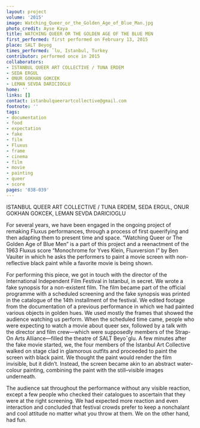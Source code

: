 ```yaml
---
layout: project
volume: '2015'
image: Watching_Queer_or_the_Golden_Age_of_Blue_Man.jpg
photo_credit: Ayse Kaya
title: WATCHING QUEER OR THE GOLDEN AGE OF THE BLUE MEN
first_performed: first performed on February 13, 2015
place: SALT Beyog
times_performed: ˇlu, Istanbul, Turkey
contributor: performed once in 2015
collaborators:
- ISTANBUL QUEER ART COLLECTIVE / TUNA ERDEM
- SEDA ERGUL
- ONUR GOKHAN GOKCEK
- LEMAN SEVDA DARICIOGLU
home: ''
links: []
contact: istanbulqueerartcollective@gmail.com
footnote: ''
tags:
- documentation
- food
- expectation
- fake
- film
- Fluxus
- frame
- cinema
- film
- movie
- painting
- queer
- score
pages: '038-039'
---
```


ISTANBUL QUEER ART COLLECTIVE / TUNA ERDEM, SEDA ERGUL, ONUR GOKHAN GOKCEK, LEMAN SEVDA DARICIOGLU

For several years, we have been engaged in the ongoing project of remaking Fluxus performances, through a process of first queerifying and then adapting them to present time and space. “Watching Queer or The Golden Age of Blue Men” is a part of this project and a reenactment of the 1963 Fluxus score “Monochrome for Yves Klein, Fluxversion I” by Ben Vauiter in which he asks the performers to paint a movie screen with non-reflective black paint while a favorite movie is being shown.

For performing this piece, we got in touch with the director of the International Independent Film Festival in Istanbul, in secret. We wrote a fake synopsis for a non-existent film. The film became part of the official programme with a scheduled screening and the fake synopsis was printed in the catalogue of the 14th installment of the festival. We edited footage from the documentation of a previous performance in which we had painted various objects in golden hues. We used mostly the frames that showed the audience watching us perform. When the scheduled time came, people who were expecting to watch a movie about queer sex, followed by a talk with the director and film crew—which were supposedly members of the Strap-On Arts Alliance—filled the theatre of SALT Beyoˇglu. A few minutes after the fake movie started, we, the four members of the Istanbul Art Collective walked on stage clad in glamorous outfits and proceeded to paint the screen with black paint. We thought the paint would render the film invisible, but it didn’t. Instead, the screen became akin to an abstract water-colour painting, combining the paint with the still–visible images underneath.

The audience sat throughout the performance without any visible reaction, except a few people who checked their catalogues to ascertain that they were at the right screening. We had expected more reaction and even interaction and concluded that festival crowds prefer to keep a nonchalant and cool attitude no matter what you throw at them. We on the other hand, had fun.
